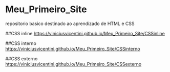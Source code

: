 # Meu_Primeiro_Site
repositorio basico destinado ao aprendizado de HTML e CSS

##CSS inline
https://viniciusvicentini.github.io/Meu_Primeiro_Site/CSSinline

##CSS interno
https://viniciusvicentini.github.io/Meu_Primeiro_Site/CSSinterno


##CSS externo
https://viniciusvicentini.github.io/Meu_Primeiro_Site/CSSexterno
